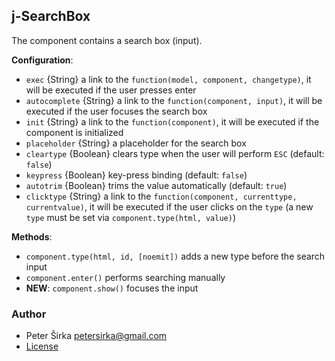 ## j-SearchBox

The component contains a search box (input).

__Configuration__:

- `exec` {String} a link to the `function(model, component, changetype)`, it will be executed if the user presses enter
- `autocomplete` {String} a link to the `function(component, input)`, it will be executed if the user focuses the search box
- `init` {String} a link to the `function(component)`, it will be executed if the component is initialized
- `placeholder` {String} a placeholder for the search box
- `cleartype` {Boolean} clears type when the user will perform `ESC` (default: `false`)
- `keypress` {Boolean} key-press binding (default: `false`)
- `autotrim` {Boolean} trims the value automatically (default: `true`)
- `clicktype` {String} a link to the `function(component, currenttype, currentvalue)`, it will be executed if the user clicks on the `type` (a new `type` must be set via `component.type(html, value)`)

__Methods__:

- `component.type(html, id, [noemit])` adds a new type before the search input
- `component.enter()` performs searching manually
- __NEW__: `component.show()` focuses the input

### Author

- Peter Širka <petersirka@gmail.com>
- [License](https://www.totaljs.com/license/)
